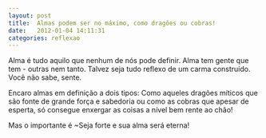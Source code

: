 ```yaml
---
layout: post
title:  Almas podem ser no máximo, como dragões ou cobras!
date:   2012-01-04 14:11:31
categories: reflexao 
---
```

Alma é tudo aquilo que nenhum de nós pode definir.
Alma tem gente que tem - outras nem tanto. Talvez seja tudo reflexo de um carma construído.
Você não sabe, sente.
 
Encaro almas em definição a dois tipos:
Como aqueles dragões míticos que são fonte de grande força e sabedoria ou como as cobras que apesar de esperta, só consegue enxergar as coisas a nível bem rente ao chão!
 
Mas o importante é ~Seja forte e sua alma será eterna!